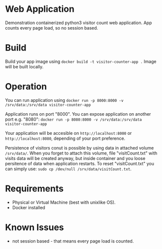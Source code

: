 # Web Application
Demonstration containerized python3 visitor count web application.
App counts every page load, so no session based.


# Build 
Build your app image using `docker build -t visitor-counter-app .`
Image will be built locally.

# Operation
You can run application using `docker run -p 8000:8000 -v /srv/data:/srv/data visitor-counter-app`

Application runs on port "8000". You can expose application on another port e.g. "8080": `docker run -p 8080:8000 -v /srv/data:/srv/data visitor-counter-app`

Your application will be accesible on `http://localhost:8000` or `http://localhost:8080`, depending of your port preference.

Persistence of visitors conut is possible by using data in attached volume `/srv/data/`. When you forget to attach this volume, file "visitCount.txt" with visits data will be created anyway, but inside container and you loose persitence of data when application restarts.
To reset "visitCount.txt" you can simply use: `sudo cp /dev/null /srv/data/visitCount.txt`.

# Requirements
- Physical or Virtual Machine (best with unixlike OS).
- Docker installed

# Known Issues
- not session based - that means every page load is counted.
